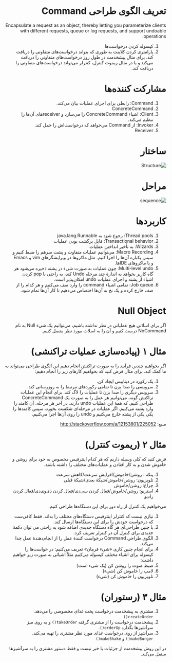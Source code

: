 <div dir="rtl">

# تعریف الگوی طراحی Command
Encapsulate a request as an object, thereby letting you parameterize clients with different requests, queue or log requests, and support undoable operations.

1. کپسوله کردن درخواست‌ها
2. پارامتری کردن کلاینت به طوری که بتواند درخواست‌های متفاوتی را دریافت کند. برای مثال پیشخدمت در طول روز درخواست‌های متفاوتی را دریافت می‌کند و یا در مثال ریموت کنترل، کنترلر می‌تواند درخواست‌های متفاوتی را دریافت کند.

# مشارکت کننده‌ها
1. Command: رابطی برای اجرای عملیات بیان می‌کند.
2. ConcreteCommand 
3. Client: اشیاء ConcreteCommand را می‌سازد و receiverهای آن‌ها را تنظیم می‌کند.
4. Invoker: از Command می‌خواهد که درخواست‌اش را حمل کند.
5. Receiver

# ساختار
![Structure](http://www.cs.mcgill.ca/~hv/classes/CS400/01.hchen/doc/command/command.gif)

# مراحل
![sequence](http://www.cs.mcgill.ca/~hv/classes/CS400/01.hchen/doc/command/collaboration.gif)

# کاربردها
1. Thread pools: رجوع شود به java.lang.Runnable
2. Transactional behavior: قابل برگشت بودن عملیات
3. Wizards: به تأخیر انداختن عملیات
4. Macro Recording: می‌توانیم عملیات متفاوت و پشت سرهم را ضبط کنیم و سپس یکباره آن‌ها را اجرا کنیم. مثل ماکروها در ویرایشگرهای vim و Emacs و یا ماکروهای IDEها.
5. Multi-level undo: چون عملیات به صورت شیء در پشته ذخیره می‌شود هر گاه کاربر بخواهد به اندازهٔ چند مرحله Undo کند، به راحتی با pop کردن اشیاء از پشته و اجرای عملیات undo امکان‌پذیر است.
6. Job queue: تمامی اشیاء command را وارد صف می‌کنیم و هر کدام را از صف خارج کرده و یک نخ به آن‌ها اختصاص می‌دهیم تا کار آن‌ها تمام شود.

# Null Object
اگر برای اسلاتی هیچ عملیاتی در نظر نداشته باشیم، می‌توانیم یک شیء Null به نام NoCommand درست کنیم و آن را به اسلات مورد نظر متصل کنیم.

# مثال ۱ (پیاده‌سازی عملیات تراکنشی)
اگر بخواهیم چندین فرآیند را به صورت تراکنش انجام دهیم این الگوی طراحی می‌تواند به ما کمک کند. برای مثال فرض کنید که بخواهیم کارهای زیر را انجام دهیم:
1. یک رکورد در دیتابیس ایجاد کن.
2. سرویسی را صدا بزن تا تمامی رکوردهای مرتبط را به روزرسانی کند.
3. سرویس دیگری را صدا بزن تا عملیات را لاگ کند.
برای انجام این عملیات تراکنش گونه، می‌توانیم هر عمل را به صورت یک ConcreteCommand طراحی کنیم. که همهٔ این عملیات undo دارند. در آخر هر مرحله، آن کامند را وارد پشته می‌کنیم. اگر عملیات در مرحله‌ای شکست بخورد، سپس کامندها را یکی یکی از پشته خارج می‌کنیم و undo را روی آن‌ها اجرا می‌کنیم. 

منبع: http://stackoverflow.com/a/12153801/225052

# مثال ۲ (ریموت کنترل)
فرض کنید که کلی وسیله داریم که هر کدام اینترفیس مخصوص به خود برای روشن و خاموش شدن و به کار افتادن و عملیات‌های مختلف را داشته باشند.

1. پنکه : روشن/خاموش/افزایش سرعت/کاهش سرعت
2. تلویزیون: روشن/خاموش/شبکهٔ بعدی/شبکهٔ قبلی
3. چراغ: روشن/خاموش
4. استریو: روشن/خاموش/فعال کردن سی‌دی/فعال کردن دی‌وی‌دی/فعال کردن رادیو

می‌خواهیم یک کنترل از راه دور برای این دستگاه‌ها طراحی کنیم.
1. نیازی نیست که کنترلر اینترفیس دستگاه‌های مختلف را بداند. فقط کافی‌ست که درخواست خودش را برای این دستگاه‌ها ارسال کند.
2. با چنین طراحی‌ای هر گاه دستگاه جدیدی اضافه شود به راحتی می توان دکمهٔ جدیدی برای کنترل آن در کنترلر تعریف کرد.
3. الگوی طراحی Command درخواست کنندهٔ عمل را از انجام‌دهندهٔ عمل جدا می‌کند.
4. برای انجام چنین کاری «شیء فرمان» تعریف می‌کنیم: در خواست‌ها را کپسوله برای اشیاء مختلف کپسوله می‌کنیم مثلاً اشیائی به صورت زیر خواهیم داشت:
 1. ضبط صوت را روشن کن (یک شیء است)
 2. لامپ را خاموش کن (شیء)
 3. تلویزیون را خاموش کن (شیء)

# مثال ۳ (رستوران)
1. مشتری به پیشخدمت درخواست پخت غذای مخصوصی را می‌دهد. ‍`createOrder()`
2. پیشخدمت درخواست را از مشتری گرفته `takeOrder()` و به روی میز سرآشپزها بگذارد `orderUp()`.
3. سرآشپز از روی درخواست غذای مورد نظر مشتری را تهیه می‌کند. `makeBurger()` و `makeShake()`

در این روش پیشخدمت از جزئیات با خبر نیست و فقط دستور مشتری را به سرآشپزها منتقل می‌کند.
